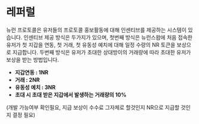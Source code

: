 # 레퍼럴

뉴런 프로토콜은 유저들의 프로토콜 홍보활동에 대해 인센티브를 제공하는 시스템이 있습니다. 인센티브 제공 방식은 두가지가 있으며, 첫번째 방식은 뉴런스왑에 처음 접속한 유저가 첫 지갑을 연동, 첫 거래, 첫 유동성 예치에 대해 일정 수량의 NR 토큰을 보상으로 지급합니다. 두번째 방식은 유저가 초대한 상대방이의 거래량에 따라 초대한 유저가 보상을 받는 방법입니다.

* **지갑연동 : 1NR**
* **거래 : 2NR**
* **유동성 예치 : 3NR**
* **초대 시 초대 받은 지갑에서 발생하는 거래량의 10%**

(개발 가능여부 확인필요, 지급 보상이 수수료 그자체로 할것인지 NR으로 지급할 것인지 결정 필요)

